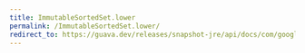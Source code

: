 ```yaml
---
title: ImmutableSortedSet.lower
permalink: /ImmutableSortedSet.lower/
redirect_to: https://guava.dev/releases/snapshot-jre/api/docs/com/google/common/collect/ImmutableSortedSet.html#lower-E-
---
```

